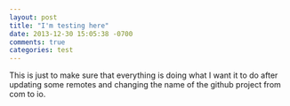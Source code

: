 ```yaml
---
layout: post
title: "I'm testing here"
date: 2013-12-30 15:05:38 -0700
comments: true
categories: test
---
```


This is just to make sure that everything is doing what I want it to do after updating some remotes and changing the name of the github project from com to io.
